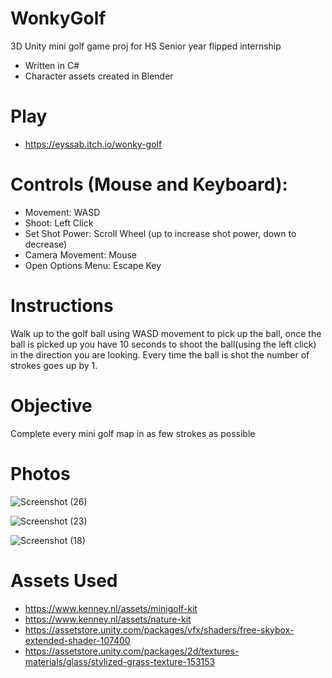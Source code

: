 # WonkyGolf
 3D Unity mini golf game proj for HS Senior year flipped internship
 - Written in C#
 - Character assets created in Blender

# Play
- https://eyssab.itch.io/wonky-golf
 
 # Controls (Mouse and Keyboard):
- Movement: WASD
- Shoot: Left Click
- Set Shot Power: Scroll Wheel (up to increase shot power, down to decrease)
- Camera Movement: Mouse
- Open Options Menu: Escape Key
 
 # Instructions
Walk up to the golf ball using WASD movement to pick up the ball, once the ball is picked up you have 10 seconds to shoot the ball(using the left click) in the direction you are looking. Every time the ball is shot the number of strokes goes up by 1.

# Objective
Complete every mini golf map in as few strokes as possible

# Photos
![Screenshot (26)](https://user-images.githubusercontent.com/12979759/119718962-36b0cd00-be36-11eb-9d09-2cb4a1cba13b.png)

![Screenshot (23)](https://user-images.githubusercontent.com/12979759/119718748-f18c9b00-be35-11eb-9479-40801026e5bc.png)

![Screenshot (18)](https://user-images.githubusercontent.com/12979759/119718978-3b758100-be36-11eb-9d0e-c6ea5ce971a7.png)

# Assets Used
- https://www.kenney.nl/assets/minigolf-kit
- https://www.kenney.nl/assets/nature-kit
- https://assetstore.unity.com/packages/vfx/shaders/free-skybox-extended-shader-107400
- https://assetstore.unity.com/packages/2d/textures-materials/glass/stylized-grass-texture-153153
